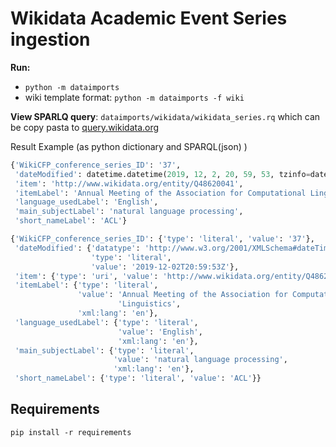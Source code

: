 # Wikidata Academic Event Series ingestion

**Run:**
* `python -m dataimports`
* wiki template format: `python -m dataimports -f wiki`


**View SPARLQ query**: `dataimports/wikidata/wikidata_series.rq`
which can be copy pasta to [query.wikidata.org](https://query.wikidata.org/)

Result Example (as python dictionary and SPARQL(json) )
```python
{'WikiCFP_conference_series_ID': '37',
 'dateModified': datetime.datetime(2019, 12, 2, 20, 59, 53, tzinfo=datetime.timezone.utc),
 'item': 'http://www.wikidata.org/entity/Q48620041',
 'itemLabel': 'Annual Meeting of the Association for Computational Linguistics',
 'language_usedLabel': 'English',
 'main_subjectLabel': 'natural language processing',
 'short_nameLabel': 'ACL'}
```
```python
{'WikiCFP_conference_series_ID': {'type': 'literal', 'value': '37'},
 'dateModified': {'datatype': 'http://www.w3.org/2001/XMLSchema#dateTime',
                  'type': 'literal',
                  'value': '2019-12-02T20:59:53Z'},
 'item': {'type': 'uri', 'value': 'http://www.wikidata.org/entity/Q48620041'},
 'itemLabel': {'type': 'literal',
               'value': 'Annual Meeting of the Association for Computational '
                        'Linguistics',
               'xml:lang': 'en'},
 'language_usedLabel': {'type': 'literal',
                        'value': 'English',
                        'xml:lang': 'en'},
 'main_subjectLabel': {'type': 'literal',
                       'value': 'natural language processing',
                       'xml:lang': 'en'},
 'short_nameLabel': {'type': 'literal', 'value': 'ACL'}}

```

## Requirements
`pip install -r requirements`